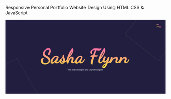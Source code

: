 Responsive Personal Portfolio Website Design Using HTML CSS & JavaScript

![](images/screenshot.png)
